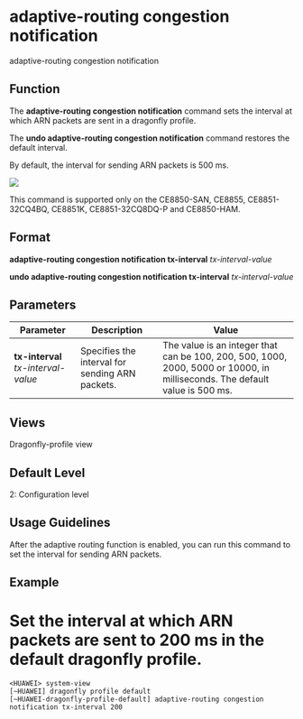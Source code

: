 adaptive-routing congestion notification
========================================

adaptive-routing congestion notification

Function
--------



The **adaptive-routing congestion notification** command sets the interval at which ARN packets are sent in a dragonfly profile.

The **undo adaptive-routing congestion notification** command restores the default interval.



By default, the interval for sending ARN packets is 500 ms.

![](../public_sys-resources/note_3.0-en-us.png) 

This command is supported only on the CE8850-SAN, CE8855, CE8851-32CQ4BQ, CE8851K, CE8851-32CQ8DQ-P and CE8850-HAM.



Format
------

**adaptive-routing congestion notification tx-interval** *tx-interval-value*

**undo adaptive-routing congestion notification tx-interval** *tx-interval-value*


Parameters
----------

| Parameter | Description | Value |
| --- | --- | --- |
| **tx-interval** *tx-interval-value* | Specifies the interval for sending ARN packets. | The value is an integer that can be 100, 200, 500, 1000, 2000, 5000 or 10000, in milliseconds. The default value is 500 ms. |



Views
-----

Dragonfly-profile view


Default Level
-------------

2: Configuration level


Usage Guidelines
----------------

After the adaptive routing function is enabled, you can run this command to set the interval for sending ARN packets.


Example
-------

# Set the interval at which ARN packets are sent to 200 ms in the default dragonfly profile.
```
<HUAWEI> system-view
[~HUAWEI] dragonfly profile default
[~HUAWEI-dragonfly-profile-default] adaptive-routing congestion notification tx-interval 200

```